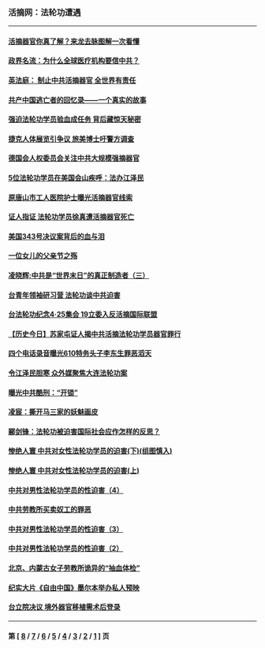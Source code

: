 ### 活摘网：法轮功遭遇
---
#### [活摘器官你真了解？来龙去脉图解一次看懂](../../pages/nf5881/n13013820.md?07210430) 
#### [政界名流：为什么全球医疗机构要信中共？](../../pages/nf5881/n11945479.md?07210430) 
#### [英法庭： 制止中共活摘器官 全世界有责任](../../pages/nf5881/n11330691.md?07210430) 
#### [共产中国逃亡者的回忆录——一个真实的故事](../../pages/nf5881/n10918649.md?07210430) 
#### [强迫法轮功学员验血成任务 背后藏惊天秘密](../../pages/nf5881/n4252384.md?07210430) 
#### [捷克人体展览引争议 旅美博士吁警方调查](../../pages/nf5881/n9429187.md?07210430) 
#### [德国会人权委员会关注中共大规模强摘器官](../../pages/nf5881/n8418950.md?07210430) 
#### [5位法轮功学员在美国会山疾呼：法办江泽民](../../pages/nf5881/n8101519.md?07210430) 
#### [原唐山市工人医院护士曝光活摘器官线索](../../pages/nf5881/n8076384.md?07210430) 
#### [证人指证 法轮功学员徐真遭活摘器官死亡](../../pages/nf5881/n8042467.md?07210430) 
#### [美国343号决议案背后的血与泪](../../pages/nf5881/n8020684.md?07210430) 
#### [一位女儿的父亲节之殇](../../pages/nf5881/n8014122.md?07210430) 
#### [凌晓辉:中共是“世界末日”的真正制造者（三）](../../pages/nf5881/n4210333.md?07210430) 
#### [台青年领袖研习营 法轮功谈中共迫害](../../pages/nf5881/n4141857.md?07210430) 
#### [台法轮功纪念4‧25集会 19立委入反活摘国际联盟](../../pages/nf5881/n4141821.md?07210430) 
#### [【历史今日】苏家屯证人揭中共活摘法轮功学员器官罪行](../../pages/nf5881/n4135912.md?07210430) 
#### [四个电话录音曝光610特务头子李东生罪恶滔天](../../pages/nf5881/n4040060.md?07210430) 
#### [令江泽民胆寒 众外媒聚焦大连法轮功案](../../pages/nf5881/n3932671.md?07210430) 
#### [曝光中共酷刑：“开锁”](../../pages/nf5881/n3889373.md?07210430) 
#### [凌宸：撕开马三家的妖魅画皮](../../pages/nf5881/n3849369.md?07210430) 
#### [郦剑锋：法轮功被迫害国际社会应作怎样的反思？](../../pages/nf5881/n3824560.md?07210430) 
#### [惨绝人寰 中共对女性法轮功学员的迫害(下)(组图慎入)](../../pages/nf5881/n3816285.md?07210430) 
#### [惨绝人寰 中共对女性法轮功学员的迫害(上)](../../pages/nf5881/n3815374.md?07210430) 
#### [中共对男性法轮功学员的性迫害（4）](../../pages/nf5881/n3769144.md?07210430) 
#### [中共劳教所买卖奴工的罪恶](../../pages/nf5881/n3769378.md?07210430) 
#### [中共对男性法轮功学员的性迫害（3）](../../pages/nf5881/n3768231.md?07210430) 
#### [中共对男性法轮功学员的性迫害（2）](../../pages/nf5881/n3767211.md?07210430) 
#### [北京、内蒙古女子劳教所诡异的“抽血体检”](../../pages/nf5881/n3753158.md?07210430) 
#### [纪实大片《自由中国》墨尔本举办私人预映](../../pages/nf5881/n3743337.md?07210430) 
#### [台立院决议 境外器官移植需术后登录](../../pages/nf5881/n3741520.md?07210430) 

---
#### 第 [ [8](./8.md?07210430) / [7](./7.md?07210430) / [6](./6.md?07210430) / [5](./5.md?07210430) / [4](./4.md?07210430) / [3](./3.md?07210430) / [2](./2.md?07210430) / [1](./1.md?07210430) ] 页
